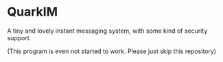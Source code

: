 # QuarkIM

A tiny and lovely instant messaging system, with some kind of security support.

(This program is even not started to work. Please just skip this repository)
